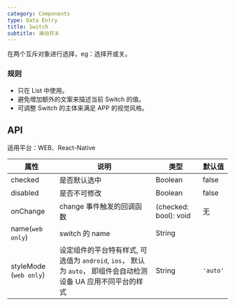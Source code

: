 ```yaml
---
category: Components
type: Data Entry
title: Switch
subtitle: 滑动开关
---
```



在两个互斥对象进行选择，eg：选择开或关。

### 规则
- 只在 List 中使用。
- 避免增加额外的文案来描述当前 Switch 的值。
- 可调整 Switch 的主体来满足 APP 的视觉风格。


## API

适用平台：WEB、React-Native

属性 | 说明 | 类型 | 默认值
----|-----|------|------
| checked    | 是否默认选中    | Boolean       |   false  |
| disabled   | 是否不可修改    | Boolean       |   false  |
| onChange   | change 事件触发的回调函数 | (checked: bool): void |  无  |
| name(`web only`)  | switch 的 name    | String   |      |
| styleMode (`web only`) |  设定组件的平台特有样式, 可选值为 `android`, `ios`， 默认为 `auto`， 即组件会自动检测设备 UA 应用不同平台的样式    | String | `'auto'`|
